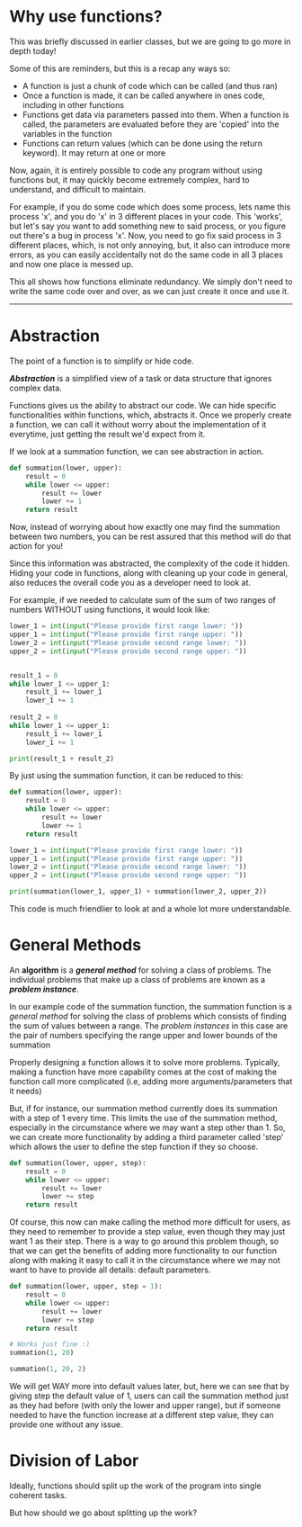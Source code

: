 # Why use functions?

This was briefly discussed in earlier classes, but
we are going to go more in depth today!

Some of this are reminders, but this is a recap any ways so:

- A function is just a chunk of code which can be called (and thus ran)
- Once a function is made, it can be called anywhere in ones code, including in other functions
- Functions get data via parameters passed into them. When a function is called, the parameters are evaluated before they are 'copied' into the variables in the function
- Functions can return values (which can be done using the return keyword). It may return at one or more

Now, again, it is entirely possible to code any program without using functions
but, it may quickly become extremely complex, hard to understand, and difficult to maintain.


For example, if you do some code which does some process, lets name this process 'x', and
you do 'x' in 3 different places in your code. This 'works', but let's
say you want to add something new to said process, or you figure out there's a bug
in process 'x'. Now, you need to go fix said process in 3 different places, which, is not only
annoying, but, it also can introduce more errors, as you can easily accidentally
not do the same code in all 3 places and now one place is messed up.

This all shows how functions eliminate redundancy. We simply don't need to write
the same code over and over, as we can just create it once and use it.


---

# Abstraction

The point of a function is to simplify or hide code.

***Abstraction*** is a simplified view of a task or data structure
that ignores complex data.

Functions gives us the ability to abstract our code. 
We can hide specific functionalities within functions, which, abstracts it.
Once we properly create a function, we can call it without worry about 
the implementation of it everytime, just getting the result we'd expect from it.

If we look at a summation function, we can see abstraction in action.

```python
def summation(lower, upper):
    result = 0
    while lower <= upper:
        result += lower
        lower += 1
    return result
```

Now, instead of worrying about how exactly one may find the summation
between two numbers, you can be rest assured that this method will do that action
for you!

Since this information was abstracted, the complexity of the code it hidden.
Hiding your code in functions, along with cleaning up your code in general, also
reduces the overall code you as a developer need to look at. 

For example, if we needed to calculate sum of the sum of two 
ranges of numbers WITHOUT using functions, it would look like:

```python
lower_1 = int(input("Please provide first range lower: "))
upper_1 = int(input("Please provide first range upper: "))
lower_2 = int(input("Please provide second range lower: "))
upper_2 = int(input("Please provide second range upper: "))


result_1 = 0
while lower_1 <= upper_1:
    result_1 += lower_1
    lower_1 += 1
    
result_2 = 0
while lower_1 <= upper_1:
    result_1 += lower_1
    lower_1 += 1

print(result_1 + result_2)
```

By just using the summation function, it can be reduced to this:

```python
def summation(lower, upper):
    result = 0
    while lower <= upper:
        result += lower
        lower += 1
    return result

lower_1 = int(input("Please provide first range lower: "))
upper_1 = int(input("Please provide first range upper: "))
lower_2 = int(input("Please provide second range lower: "))
upper_2 = int(input("Please provide second range upper: "))

print(summation(lower_1, upper_1) + summation(lower_2, upper_2))
```

This code is much friendlier to look at and a whole
lot more understandable.



# General Methods

An **algorithm** is a **_general method_** for solving a class of problems. 
The individual problems that make up a class of problems are known as a **_problem instance_**.

In our example code of the summation function, the summation function is a
_general method_ for solving the class of problems which consists of
finding the sum of values between a range. The _problem instances_ in this case
are the pair of numbers specifying the range upper and lower bounds of the summation

Properly designing a function allows it to solve more problems. Typically, 
making a function have more capability comes at the cost of making the function
call more complicated (i.e, adding more arguments/parameters that it needs)

But, if for instance, our summation method currently does its summation
with a step of 1 every time. This limits the use of the summation method, especially
in the circumstance where we may want a step other than 1. So, we can create
more functionality by adding a third parameter called 'step' which allows
the user to define the step function if they so choose.

```python
def summation(lower, upper, step):
    result = 0
    while lower <= upper:
        result += lower
        lower += step
    return result
```

Of course, this now can make calling the method more difficult for users, as they
need to remember to provide a step value, even though they may just want 1 as their step.
There is a way to go around this problem though, so that we can get the benefits
of adding more functionality to our function along with
making it easy to call it in the circumstance where we may not want to have to provide all details:
default parameters.


```python
def summation(lower, upper, step = 1):
    result = 0
    while lower <= upper:
        result += lower
        lower += step
    return result

# Works just fine :)
summation(1, 20)

summation(1, 20, 2)
```

We will get WAY more into default values later, but, here we can see that
by giving step the default value of 1, users can call the summation method
just as they had before (with only the lower and upper range), but if someone
needed to have the function increase at a different step value, they can provide one
without any issue.



# Division of Labor

Ideally, functions should split up the work of the program into 
single coherent tasks. 

But how should we go about splitting up the work?
